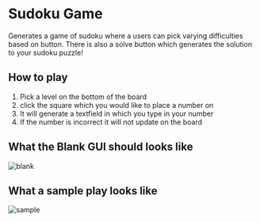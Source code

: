 # Sudoku Game 

Generates a game of sudoku where a users can pick varying difficulties based on button. There is also a solve button which generates the solution to your sudoku puzzle! 

## How to play  
1. Pick a level on the bottom of the board
2. click the square which you would like to place a number on
3. It will generate a textfield in which you type in your number
4. If the number is incorrect it will not update on the board 

## What the Blank GUI should looks like

![blank](https://user-images.githubusercontent.com/80200462/146861218-f0e11f87-87c9-486a-9da2-929da8df83ca.PNG)

## What a sample play looks like

![sample](https://user-images.githubusercontent.com/80200462/146861516-03b386cf-99cf-458b-a5db-9cf7343f0ccc.PNG)

 
